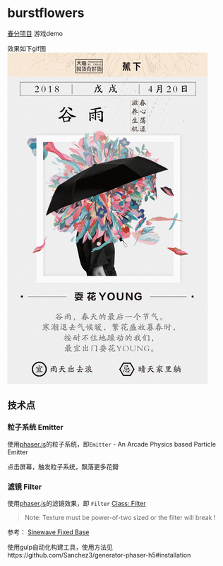 # burstflowers

[春分项目](https://github.com/Sanchez3/MyProject/tree/master/Tm24)  游戏demo

效果如下gif图
![burstflowers](https://github.com/Sanchez3/burstflowers/blob/master/burstflowers.gif)

## 技术点

### 粒子系统 Emitter 

使用[phaser.js](http://phaser.io/)的粒子系统，即`Emitter` - An Arcade Physics based Particle Emitter

点击屏幕，触发粒子系统，飘落更多花瓣

###  滤镜 Filter

使用[phaser.js](http://phaser.io/)的滤镜效果，即 `Filter` [Class: Filter](https://photonstorm.github.io/phaser-ce/Phaser.Filter.html)

> Note: Texture must be power-of-two sized or the filter will break !

参考： [Sinewave Fixed Base](http://phaser.io/examples/v2/filters/sinewave-fixed-base)



使用gulp自动化构建工具，使用方法见https://github.com/Sanchez3/generator-phaser-h5#installation